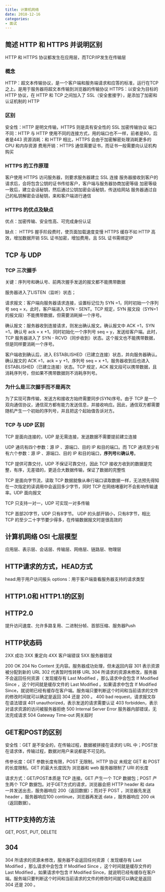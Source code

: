 ```yaml
---
title: 计算机网络
date: 2018-12-16
categories: 
- 面试
---
```

## 简述 HTTP 和 HTTPS 并说明区别
HTTP 和 HTTPS 协议都发生在应用层，而TCP/IP发生在传输层
### 概念
HTTP：超文本传输协议，是一个客户端和服务端请求和应答的标准，运行在TCP之上。是用于服务器将超文本传输到浏览器的传输协议
HTTPS：以安全为目标的 HTTP 协议，在 HTTP 和 TCP 之间加入了 SSL（安全套接字），是添加了加密和认证机制的 HTTP
### 区别
安全性：HTTP 是明文传输，HTTPS 则是具有安全性的 SSL 加密传输协议
端口不同：HTTP 与 HTTP 使用不同的连接方式，用的端口也不一样，前者是80，后者是443
资源消耗：和 HTTP 相比，HTTPS 会由于加密解密处理消耗更多的 CPU 和内存资源
费用开销：HTTPS 通信需要证书，而证书一般需要向认证机构购买
### HTTPS 的工作原理
客户使用 HTTPS 访问服务器，则要求服务器建立 SSL 连接
服务器接收到客户的请求后，会将包含公钥的证书传给客户，客户端与服务器协商加密等级
加密等级一致后，建立会话秘钥，然后通过公钥加密会话秘钥，传送给网站
服务器通过自己的私钥解密会话秘钥，来和客户端进行通信
### HTTPS 的优点及缺点
优点：加密传输、安全性高、可完成身份认证

缺点：
HTTPS 握手阶段费时，使页面加载速度变慢
HTTPS 缓存不如 HTTP 高效，增加数据开销
SSL 证书加密，增加费用，且 SSL 证书需绑定IP
## TCP 与 UDP
### TCP 三次握手
关键：序列号和确认号、前两次握手发送的报文都不能携带数据

服务器进入了LISTEN（监听）状态；

请求报文：客户端向服务器请求连接，设置标记位为 SYN =1，同时初始一个序列号 seq = x，此时，客户端进入 SYN - SENT。TCP 规定，SYN 报文段（SYN=1的报文段）不能携带数据，但需要消耗掉一个序号。

确认报文：服务器收到连接请求，则发出确认报文。确认报文中 ACK =1，SYN =1，确认号 ack = x +1，同时初始化一个序列号 seq = y，发送给客户端。此时，TCP 服务器进入了 SYN - RCVD（同步收到）状态。这个报文也不能携带数据，但是同样要消耗一个序号。

客户端收到确认后，进入 ESTABLISHED（已建立连接）状态，并向服务器确认。确认报文的 ACK =1，ack = y +1，序列号 seq = x +1，服务器收到后也进入 ESTABLISHED（已建立连接）状态。TCP 规定，ACK 报文段可以携带数据，且消耗序列号，但如果不携带数据则不消耗序列号。
### 为什么是三次握手而不是两次
为了实现可靠传输，发送方和接收方始终需要同步(SYN)序号。由于 TCP 是一个双向通信协议，通信双方都有能力发送信息，并接收响应。因此，通信双方都需要随机产生一个初始的序列号，并且把这个起始值告诉对方。
### TCP 与 UDP 区别
TCP 是面向连接的，UDP 是无需连接，发送数据不需要提前建立连接

UDP 通讯有四个参数：源 IP 、源端口、目的 IP 和目的端口。而 TCP 通讯至少有有六个参数：源 IP 、源端口、目的 IP 和目的端口，**序列号**和**确认号**。

TCP 提供可靠交付，UDP 不保证可靠交付，因此 TCP 接收方收到的数据是完整，有序，无差错的，更适合大数据传输，保证了数据的完整性

TCP 是面向字节流，读取 TCP 数据就像从串行端口读取数据一样，无法预先得知在一次指定的读调用中会返回多少字节，同时 TCP 在网络堵塞时不会影响传输速率。UDP 面向报文

TCP 只支持一对一，UDP 可实现一对多传输

TCP 首部20字节，UDP 只有8字节。 UDP 的头部开销小，只有8字节，相比 TCP 的至少二十字节要少得多，在传输数据报文时是很高效的
## 计算机网络 OSI 七层模型
应用层、表示层、会话层、传输层、网络层、链路层、物理层
## HTTP请求的方式，HEAD方式
head:用于用户访问报头
options：用于客户端查看服务器支持的请求类型
## HTTP1.0和 HTTP1.1的区别
## HTTP2.0
提升访问速度、允许多路复用、二进制分帧、首部压缩、服务器Push
## HTTP状态码
2XX 成功
3XX 重定向
4XX 客户端错误
5XX 服务器错误

200 OK
204 No Content 无内容。服务器成功处理，但未返回内容
301 表示资源被分配到新的 URL 302 代表暂时性转移 URL
304 所请求的资源未修改，服务器不会返回任何资源（ 发现缓存有 Last Modified ，那么请求中会包含 If Modified Since ，这个时间就是缓存文件的 Last Modified 。如果请求中包含 If Modified Since，就说明已经有缓存在客户端。服务端只要判断这个时间和当前请求的文件的修改时间就可以确定是返回 304 还是 200 。
400 bad request，请求报文存在语法错误
401 unauthorized，表示发送的请求需要认证
403 forbidden，表示对请求资源的访问被服务器拒绝
500 Internal Server Error 服务器内部错误，无法完成请求
504 Gateway Time-out 网关超时
## GET和POST的区别
安全性：GET 是不安全的，在传输过程，数据被拼接在请求的 URL 中；POST放在请求体，传输过程，数据对用户来说都是不可见的。

传参长度：GET 参数长度有限，POST 无限制。HTTP 协议 未规定 GET 和 POST 的长度限制。GET 的最大长度因为 浏览器和 web 服务器限制了 URI 的长度

请求方式：GET/POST本质是 TCP 连接。GET 产生一个 TCP 数据包；POST 产生两个 TCP 数据包。对于GET方式的请求，浏览器会把 HTTP header 和 data 一并发送出去，服务器响应 200（返回数据）；而对于 POST ，浏览器先发送 header ，服务器响应100 continue，浏览器再发送 data ，服务器响应 200 ok（返回数据）。

## HTTP支持的方法
GET, POST, PUT, DELETE
## 304
304 所请求的资源未修改，服务器不会返回任何资源（ 发现缓存有 Last Modified ，那么请求中会包含 If Modified Since ，这个时间就是缓存文件的 Last Modified 。如果请求中包含 If Modified Since，就说明已经有缓存在客户端。服务端只要判断这个时间和当前请求的文件的修改时间就可以确定是返回 304 还是 200 。

